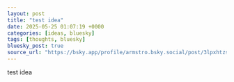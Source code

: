 ```yaml
---
layout: post
title: "test idea"
date: 2025-05-25 01:07:19 +0000
categories: [ideas, bluesky]
tags: [thoughts, bluesky]
bluesky_post: true
source_url: "https://bsky.app/profile/armstro.bsky.social/post/3lpxhtzsxs22o"
---
```


test idea
